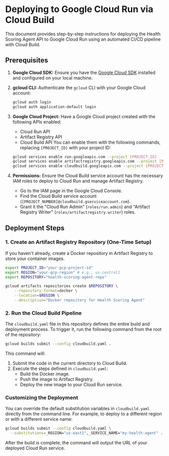 # Deploying to Google Cloud Run via Cloud Build

This document provides step-by-step instructions for deploying the Health Scoring Agent API to Google Cloud Run using an automated CI/CD pipeline with Cloud Build.

## Prerequisites

1. **Google Cloud SDK:** Ensure you have the [Google Cloud SDK](https://cloud.google.com/sdk/docs/install) installed and configured on your local machine.
2. **gcloud CLI:** Authenticate the `gcloud` CLI with your Google Cloud account:

    ```bash
    gcloud auth login
    gcloud auth application-default login
    ```

3. **Google Cloud Project:** Have a Google Cloud project created with the following APIs enabled:
    * Cloud Run API
    * Artifact Registry API
    * Cloud Build API
    You can enable them with the following commands, replacing `[PROJECT_ID]` with your project ID:

    ```bash
    gcloud services enable run.googleapis.com --project [PROJECT_ID]
    gcloud services enable artifactregistry.googleapis.com --project [PROJECT_ID]
    gcloud services enable cloudbuild.googleapis.com --project [PROJECT_ID]
    ```

4. **Permissions:** Ensure the Cloud Build service account has the necessary IAM roles to deploy to Cloud Run and manage Artifact Registry.
    * Go to the IAM page in the Google Cloud Console.
    * Find the Cloud Build service account (`[PROJECT_NUMBER]@cloudbuild.gserviceaccount.com`).
    * Grant it the "Cloud Run Admin" (`roles/run.admin`) and "Artifact Registry Writer" (`roles/artifactregistry.writer`) roles.

## Deployment Steps

### 1. Create an Artifact Registry Repository (One-Time Setup)

If you haven't already, create a Docker repository in Artifact Registry to store your container images.

```bash
export PROJECT_ID="your-gcp-project-id"
export REGION="your-gcp-region" # e.g., us-central1
export REPOSITORY="health-scoring-agent-repo"

gcloud artifacts repositories create $REPOSITORY \
    --repository-format=docker \
    --location=$REGION \
    --description="Docker repository for Health Scoring Agent"
```

### 2. Run the Cloud Build Pipeline

The `cloudbuild.yaml` file in this repository defines the entire build and deployment process. To trigger it, run the following command from the root of the repository:

```bash
gcloud builds submit --config cloudbuild.yaml .
```

This command will:

1. Submit the code in the current directory to Cloud Build.
2. Execute the steps defined in `cloudbuild.yaml`:
    * Build the Docker image.
    * Push the image to Artifact Registry.
    * Deploy the new image to your Cloud Run service.

### Customizing the Deployment

You can override the default substitution variables in `cloudbuild.yaml` directly from the command line. For example, to deploy to a different region or with a different service name:

```bash
gcloud builds submit --config cloudbuild.yaml \
  --substitutions=_REGION="us-east1",_SERVICE_NAME="my-health-agent" .
```

After the build is complete, the command will output the URL of your deployed Cloud Run service.

